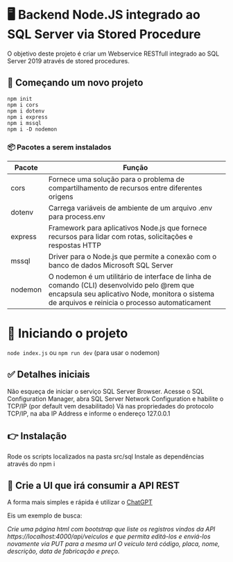 # 🖥 Backend Node.JS integrado ao SQL Server via Stored Procedure

O objetivo deste projeto é criar um Webservice RESTfull integrado ao SQL Server 2019 através de stored procedures.

## 👣 Começando um novo projeto
```
npm init
npm i cors
npm i dotenv
npm i express
npm i mssql
npm i -D nodemon
```

### 📦 Pacotes a serem instalados
|Pacote	|Função|
|-------|-------|
|cors|	Fornece uma solução para o problema de compartilhamento de recursos entre diferentes origens|
|dotenv|	Carrega variáveis de ambiente de um arquivo .env para process.env|
|express|	Framework para aplicativos Node.js que fornece recursos para lidar com rotas, solicitações e respostas HTTP|
|mssql|	Driver para o Node.js que permite a conexão com o banco de dados Microsoft SQL Server|
|nodemon|	O nodemon é um utilitário de interface de linha de comando (CLI) desenvolvido pelo @rem que encapsula seu aplicativo Node, monitora o sistema de arquivos e reinicia o processo automaticament|

# 🚀 Iniciando o projeto
```node index.js``` ou ```npm run dev``` (para usar o nodemon)

## ✅ Detalhes iniciais
Não esqueça de iniciar o serviço SQL Server Browser.
Acesse o SQL Configuration Manager, abra SQL Server Network Configuration e habilite o TCP/IP (por default vem desabilitado)
Vá nas propriedades do protocolo TCP/IP, na aba IP Address e informe o endereço 127.0.0.1 
## 👉 Instalação
Rode os scripts localizados na pasta src/sql
Instale as dependências através do npm i

## 🤖 Crie a UI que irá consumir a API REST
A forma mais simples e rápida é utilizar o [ChatGPT](https://chat.openai.com)

Eis um exemplo de busca:

_Crie uma página html com bootstrap que liste os registros vindos da API https://localhost:4000/api/veiculos e que permita editá-los e enviá-los novamente via PUT para a mesma url
O veiculo terá código, placa, nome, descrição, data de fabricação e preço._
